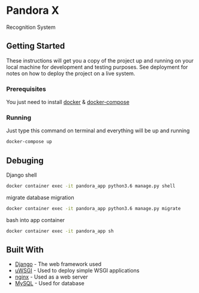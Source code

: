 # Pandora X

Recognition System

## Getting Started

These instructions will get you a copy of the project up and running on your local machine for development and testing purposes. See deployment for notes on how to deploy the project on a live system.

### Prerequisites

You just need to install [docker](https://docs.docker.com/install/) & [docker-compose](https://docs.docker.com/compose/install/)

### Running

Just type this command on terminal and everything will be up and running

```bash
docker-compose up
```

## Debuging

Django shell
```bash
docker container exec -it pandora_app python3.6 manage.py shell
```

migrate database migration
```bash
docker container exec -it pandora_app python3.6 manage.py migrate
```

bash into app container
```bash
docker container exec -it pandora_app sh
```

## Built With

* [Django](https://www.djangoproject.com/) - The web framework used
* [uWSGI](https://uwsgi-docs.readthedocs.io/) - Used to deploy simple WSGI applications
* [nginx](https://www.nginx.com/) - Used as a web server
* [MySQL](https://www.mysql.com/) - Used for database
